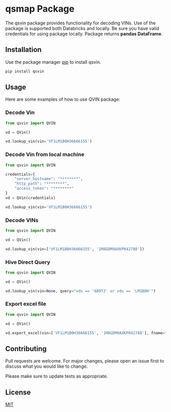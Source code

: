 # qsmap Package

The qsvin package provides functionality for decoding VINs. Use of the package is supported both Databricks and locally. Be sure you have valid credentials for using package locally. Package returns **pandas DataFrame**. 

## Installation

Use the package manager [pip](https://pip.pypa.io/en/stable/) to install qsvin.

```bash
pip install qsvin
```

## Usage

Here are some examples of how to use QVIN package:

### Decode Vin
```python
from qsvin import QVIN

vd = QVin()

vd.lookup_vin(vin='VF1LM1B0H36666155')
```

### Decode Vin from local machine
```python
from qsvin import QVIN

credentials={
    "server_hostname": "********",
    "http_path": "********",
    "access_token": "********"
}
vd = QVin(credentials)

vd.lookup_vin(vin='VF1LM1B0H36666155')
```

### Decode VINs
```python
from qsvin import QVIN

vd = QVin()

vd.lookup_vin(vin=['VF1LM1B0H36666155', '1M8GDM9AXKP042788'])
```


### Hive Direct Query
```python
from qsvin import QVIN

vd = QVin()

vd.lookup_vin(vin=None, query="vds == '6B9T2' or vds == 'LM1B0H'")
```

### Export excel file
```python
from qsvin import QVIN

vd = QVin()

vd.export_excel(vin=['VF1LM1B0H36666155', '1M8GDM9AXKP042788'], fname="output.xlsx")
```

## Contributing

Pull requests are welcome. For major changes, please open an issue first
to discuss what you would like to change.

Please make sure to update tests as appropriate.

## License

[MIT](https://choosealicense.com/licenses/mit/)